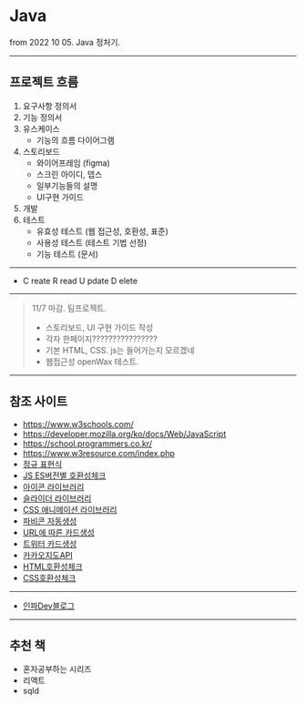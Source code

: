 # Java

from 2022 10 05. Java 정처기.

---

## 프로젝트 흐름

1. 요구사항 정의서
2. 기능 정의서
3. 유스케이스
   -  기능의 흐름 다이어그램
4. 스토리보드
   -  와이어프레임 (figma)
   -  스크린 아이디, 뎁스
   -  일부기능들의 설명
   -  UI구현 가이드
5. 개발
6. 테스트
   -  유효성 테스트 (웹 접근성, 호환성, 표준)
   -  사용성 테스트 (테스트 기법 선정)
   -  기능 테스트 (문서)

---

-  C reate R read U pdate D elete

---

> 11/7 마감. 팀프로젝트.
>
> -  스토리보드, UI 구현 가이드 작성
> -  각자 한페이지????????????????
> -  기본 HTML, CSS. js는 들어가는지 모르겠네
> -  웹접근성 openWax 테스트.

---

## 참조 사이트

-  https://www.w3schools.com/
-  https://developer.mozilla.org/ko/docs/Web/JavaScript
-  https://school.programmers.co.kr/
-  https://www.w3resource.com/index.php
-  [정규 표현식](https://regexr.com/)
-  [JS ES버전별 호환성체크](https://kangax.github.io/compat-table/es5/)
-  [아이콘 라이브러리](https://fontawesome.com/)
-  [슬라이더 라이브러리](https://swiperjs.com/)
-  [CSS 애니메이션 라이브러리](https://animate.style/)
-  [파비콘 자동생성](https://www.favicon-generator.org)
-  [URL에 따른 카드생성](http://ogp.me/)
-  [트위터 카드생성](https://developer.twitter.com/en/docs/twitter-for-websites/cards/guides/getting-started)
-  [카카오지도API](https://apis.map.kakao.com/)
-  [HTML호환성체크](https://jigsaw.w3.org/css-validator/)
-  [CSS호환성체크](https://jigsaw.w3.org/css-validator/)

---

-  [인파Dev블로그](https://inpa.tistory.com/)

---

## 추천 책

-  혼자공부하는 시리즈
-  리액트
-  sqld
